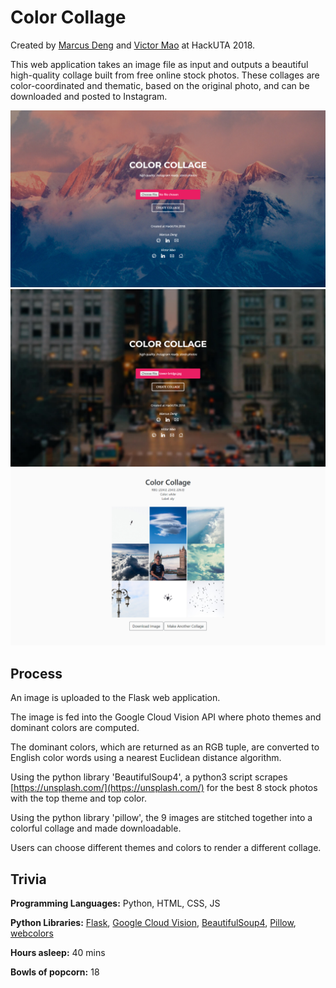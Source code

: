 # Color Collage

Created by [Marcus Deng](https://github.com/marcusdeng22/) and [Victor Mao](https://github.com/vmao19/) at HackUTA 2018.

This web application takes an image file as input and outputs a beautiful high-quality collage built from free online stock photos. These collages are color-coordinated and thematic, based on the original photo, and can be downloaded and posted to Instagram.

![Front Pagel](documentation/screenshot1.png)
![Upload Image](documentation/screenshot2.png)
![Beautiful Collage](documentation/screenshot3.png)

## Process

An image is uploaded to the Flask web application.

The image is fed into the Google Cloud Vision API where photo themes and dominant colors are computed.

The dominant colors, which are returned as an RGB tuple, are converted to English color words using a nearest Euclidean distance algorithm.

Using the python library 'BeautifulSoup4', a python3 script scrapes [https://unsplash.com/](https://unsplash.com/) for the best 8 stock photos with the top theme and top color.

Using the python library 'pillow', the 9 images are stitched together into a colorful collage and made downloadable.

Users can choose different themes and colors to render a different collage.

## Trivia

**Programming Languages:** Python, HTML, CSS, JS

**Python Libraries:** [Flask](http://flask.pocoo.org/), [Google Cloud Vision](https://cloud.google.com/vision/), [BeautifulSoup4](https://www.crummy.com/software/BeautifulSoup/bs4/doc/), [Pillow](https://pillow.readthedocs.io/en/5.3.x/), [webcolors](https://webcolors.readthedocs.io/en/1.8.1/)

**Hours asleep:** 40 mins

**Bowls of popcorn:** 18

